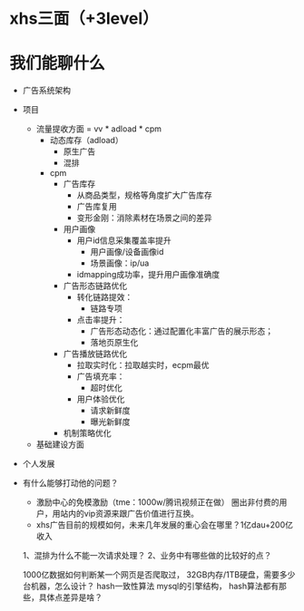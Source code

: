 # xhs三面（+3level）
# 我们能聊什么
- 广告系统架构
- 项目
    - 流量提收方面 = vv * adload * cpm
        - 动态库存（adload）
            - 原生广告
            - 混排
        - cpm
            - 广告库存
                - 从商品类型，规格等角度扩大广告库存
                - 广告库复用
                - 变形金刚：消除素材在场景之间的差异
            - 用户画像
                - 用户id信息采集覆盖率提升
                    - 用户画像/设备画像id
                    - 场景画像：ip/ua
                - idmapping成功率，提升用户画像准确度
            - 广告形态链路优化
                - 转化链路提效：
                    - 链路专项
                - 点击率提升：
                    - 广告形态动态化：通过配置化丰富广告的展示形态；
                    - 落地页原生化
            - 广告播放链路优化
                - 拉取实时化：拉取越实时，ecpm最优
                - 广告填充率：
                    - 超时优化
                - 用户体验优化
                    - 请求新鲜度
                    - 曝光新鲜度
            - 机制策略优化
    - 基础建设方面
- 个人发展
- 有什么能够打动他的问题？
    - 激励中心的免模激励（tme：1000w/腾讯视频正在做）
        圈出非付费的用户，用站内的vip资源来跟广告价值进行互换。
    - xhs广告目前的规模如何，未来几年发展的重心会在哪里？1亿dau+200亿收入

    1、混排为什么不能一次请求处理？
    2、业务中有哪些做的比较好的点？

    1000亿数据如何判断某一个网页是否爬取过， 32GB内存/1TB硬盘，需要多少台机器，怎么设计？
    hash一致性算法
    mysql的引擎结构，
    hash算法都有那些，具体点差异是啥？

